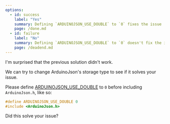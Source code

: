 ```yaml
---
options:
  - id: success
    label: "Yes"
    summary: Defining `ARDUINOJSON_USE_DOUBLE` to `0` fixes the issue
    page: /done.md
  - id: failure
    label: "No"
    summary: Defining `ARDUINOJSON_USE_DOUBLE` to `0` doesn't fix the issue
    page: /deadend.md
---
```


I'm surprised that the previous solution didn't work.

We can try to change ArduinoJson's storage type to see if it solves your issue.

Please define [ARDUINOJSON_USE_DOUBLE](/v6/api/config/use_double/) to `0` before including `ArduinoJson.h`, like so:

```c++
#define ARDUINOJSON_USE_DOUBLE 0
#include <ArduinoJson.h>
```

Did this solve your issue?